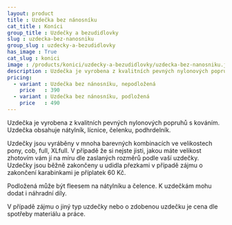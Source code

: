 ```yaml
---
layout: product
title : Uzdečka bez nánosníku
cat_title : Koníci
group_title : Uzdečky a bezudidlovky
slug : uzdecka-bez-nanosniku
group_slug : uzdecky-a-bezudidlovky
has_image : True
cat_slug : konici
image : /products/konici/uzdecky-a-bezudidlovky/uzdecka-bez-nanosniku.jpg
description : Uzdečka je vyrobena z kvalitních pevných nylonových popruhů s kováním.Uzdečka obsahuje nátylník, lícnice, čelenku, podhrdelník.
pricing:
  - variant : Uzdečka bez nánosníku, nepodložená
    price   : 390
  - variant : Uzdečka bez nánosníku, podložená
    price   : 490
---
```


Uzdečka je vyrobena z kvalitních pevných nylonových popruhů s kováním.
Uzdečka obsahuje nátylník, lícnice, čelenku, podhrdelník.

Uzdečky jsou vyráběny v mnoha barevných kombinacích ve velikostech pony, cob, full, XLfull.
V případě že si nejste jisti, jakou máte velikost zhotovím vám jí na míru dle zaslaných rozměrů podle vaší uzdečky.
Uzdečky jsou běžně zakončeny u udidla přezkami v případě zájmu o zakončení karabinkami je příplatek 60&nbsp;Kč.

Podložená může být fleesem na nátylníku a čelence.
K uzdečkám mohu dodat i náhradní díly.


V případě zájmu o jiný typ uzdečky nebo o zdobenou uzdečku je cena dle spotřeby materiálu a práce.

